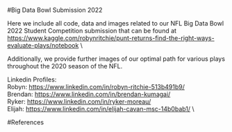 #Big Data Bowl Submission 2022

Here we include all code, data and images related to our NFL Big Data Bowl 2022 Student Competition submission that can be found at https://www.kaggle.com/robynritchie/punt-returns-find-the-right-ways-evaluate-plays/notebook \

Additionally, we provide further images of our optimal path for various plays throughout the 2020 season of the NFL.

Linkedin Profiles: \
Robyn: https://www.linkedin.com/in/robyn-ritchie-513b491b9/ \
Brendan: https://www.linkedin.com/in/brendan-kumagai/ \
Ryker: https://www.linkedin.com/in/ryker-moreau/ \
Elijah: https://www.linkedin.com/in/elijah-cavan-msc-14b0bab1/ \

#References



